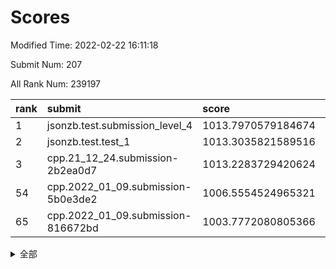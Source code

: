 # Scores

Modified Time: 2022-02-22 16:11:18

Submit Num: 207

All Rank Num: 239197

| rank |               submit               |       score        |       sigma        | pk_num |
| :--- | :--------------------------------- | :----------------- | :----------------- | :----- |
| 1    | jsonzb.test.submission_level_4     | 1013.7970579184674 | 0.8109059462523046 | 4624   |
| 2    | jsonzb.test.test_1                 | 1013.3035821589516 | 0.8251175143633623 | 4623   |
| 3    | cpp.21_12_24.submission-2b2ea0d7   | 1013.2283729420624 | 0.8007644703446738 | 4622   |
| 54   | cpp.2022_01_09.submission-5b0e3de2 | 1006.5554524965321 | 0.7356094914382544 | 4623   |
| 65   | cpp.2022_01_09.submission-816672bd | 1003.7772080805366 | 0.7132102010711655 | 4622   |


<details>
<summary>全部</summary>

| rank |                 submit                 |       score        |       sigma        | pk_num |
| :--- | :------------------------------------- | :----------------- | :----------------- | :----- |
| 1    | jsonzb.test.submission_level_4         | 1013.7970579184674 | 0.8109059462523046 | 4624   |
| 2    | jsonzb.test.test_1                     | 1013.3035821589516 | 0.8251175143633623 | 4623   |
| 3    | cpp.21_12_24.submission-2b2ea0d7       | 1013.2283729420624 | 0.8007644703446738 | 4622   |
| 4    | gobigger.level_3.submission_level_3_34 | 1011.7824308844854 | 0.7909128568623802 | 4622   |
| 5    | gobigger.level_3.submission_level_3_30 | 1011.2428034458578 | 0.7808264455719939 | 4621   |
| 6    | gobigger.level_3.submission_level_3_48 | 1011.1583724645222 | 0.7838538839907326 | 4623   |
| 7    | gobigger.level_3.submission_level_3_11 | 1010.9391778175128 | 0.7537685085409027 | 4617   |
| 8    | gobigger.level_3.submission_level_3_44 | 1010.8692723755585 | 0.7643777806849089 | 4619   |
| 9    | gobigger.level_3.submission_level_3_20 | 1010.8688603047287 | 0.7487109246200543 | 4619   |
| 10   | gobigger.level_3.submission_level_3_49 | 1010.7596368369046 | 0.7617069490166666 | 4619   |
| 11   | gobigger.level_3.submission_level_3_9  | 1010.6678052016308 | 0.7714261229968418 | 4623   |
| 12   | gobigger.level_3.submission_level_3_35 | 1010.5585010725621 | 0.7895862390200823 | 4625   |
| 13   | gobigger.level_3.submission_level_3_32 | 1010.5467440479104 | 0.7624169826696782 | 4617   |
| 14   | gobigger.level_3.submission_level_3_21 | 1010.5246277610668 | 0.7368765816172465 | 4617   |
| 15   | gobigger.level_3.submission_level_3_7  | 1010.4812964602532 | 0.7597891314915339 | 4627   |
| 16   | gobigger.level_3.submission_level_3_41 | 1010.4214520762265 | 0.7448865982652335 | 4623   |
| 17   | gobigger.level_3.submission_level_3_17 | 1010.3095828802684 | 0.7928206774751343 | 4624   |
| 18   | gobigger.level_3.submission_level_3_6  | 1010.2844498312553 | 0.7715755641509732 | 4622   |
| 19   | gobigger.level_3.submission_level_3_37 | 1010.2051495821175 | 0.7542851974258729 | 4622   |
| 20   | gobigger.level_3.submission_level_3_18 | 1010.1844725984995 | 0.743266627099724  | 4621   |
| 21   | gobigger.level_3.submission_level_3_24 | 1010.1736209701166 | 0.7632943674882734 | 4620   |
| 22   | gobigger.level_3.submission_level_3_4  | 1010.1624160048824 | 0.7700261100440973 | 4623   |
| 23   | gobigger.level_3.submission_level_3_31 | 1010.1008784721195 | 0.7769068528596514 | 4627   |
| 24   | gobigger.level_3.submission_level_3_38 | 1010.0146595122344 | 0.7620112636729642 | 4623   |
| 25   | gobigger.level_3.submission_level_3_40 | 1009.9991809000353 | 0.7549629251663259 | 4625   |
| 26   | gobigger.level_3.submission_level_3_43 | 1009.9314088498325 | 0.7635818153626676 | 4621   |
| 27   | gobigger.level_3.submission_level_3_8  | 1009.9284329938122 | 0.7830592000285983 | 4626   |
| 28   | gobigger.level_3.submission_level_3_27 | 1009.9122602765622 | 0.7659066266022179 | 4624   |
| 29   | gobigger.level_3.submission_level_3_5  | 1009.8665889140974 | 0.7476022948441315 | 4619   |
| 30   | gobigger.level_3.submission_level_3_1  | 1009.8413529429779 | 0.75667199763831   | 4615   |
| 31   | gobigger.level_3.submission_level_3_42 | 1009.8101399986648 | 0.7663541189484993 | 4625   |
| 32   | gobigger.level_3.submission_level_3_33 | 1009.7709818000191 | 0.7681902442809261 | 4628   |
| 33   | gobigger.level_3.submission_level_3_28 | 1009.7640329248279 | 0.7657717474561031 | 4627   |
| 34   | gobigger.level_3.submission_level_3_19 | 1009.7499402024833 | 0.7714884339831305 | 4625   |
| 35   | gobigger.level_3.submission_level_3_25 | 1009.7415658838094 | 0.740884861317875  | 4625   |
| 36   | gobigger.level_3.submission_level_3_15 | 1009.6872370633112 | 0.7430598714016946 | 4620   |
| 37   | gobigger.level_3.submission_level_3_2  | 1009.6612556667885 | 0.7475383795360906 | 4619   |
| 38   | gobigger.level_3.submission_level_3_46 | 1009.6565890656345 | 0.7694522421515625 | 4625   |
| 39   | gobigger.level_3.submission_level_3_23 | 1009.5716249427743 | 0.7550670899371087 | 4622   |
| 40   | gobigger.level_3.submission_level_3_10 | 1009.51211536382   | 0.7526722426507557 | 4618   |
| 41   | gobigger.level_3.submission_level_3_13 | 1009.4425199521063 | 0.7614916087279433 | 4625   |
| 42   | gobigger.level_3.submission_level_3_16 | 1009.3934509193357 | 0.7751234738769639 | 4624   |
| 43   | gobigger.level_3.submission_level_3_45 | 1009.3583579181462 | 0.7554396921709492 | 4618   |
| 44   | gobigger.level_3.submission_level_3_3  | 1009.3547815749598 | 0.7730568544022964 | 4617   |
| 45   | gobigger.level_3.submission_level_3_47 | 1009.3403677021871 | 0.7752812113961722 | 4627   |
| 46   | gobigger.level_3.submission_level_3_12 | 1009.2788193623538 | 0.7500591476604738 | 4625   |
| 47   | gobigger.level_3.submission_level_3_29 | 1009.1714616266639 | 0.7589728483712697 | 4623   |
| 48   | gobigger.level_3.submission_level_3_14 | 1009.1573089597373 | 0.748273944760078  | 4622   |
| 49   | gobigger.level_3.submission_level_3_26 | 1009.1164206663843 | 0.7445025811040091 | 4626   |
| 50   | gobigger.level_3.submission_level_3_36 | 1009.0783547144307 | 0.7590860842068121 | 4616   |
| 51   | gobigger.level_3.submission_level_3_39 | 1008.8101788748123 | 0.737400796014029  | 4621   |
| 52   | gobigger.level_3.submission_level_3_22 | 1008.5141392496442 | 0.7681222600686743 | 4627   |
| 53   | gobigger.level_3.submission_level_3_0  | 1008.2451113439522 | 0.7513855959190459 | 4624   |
| 54   | cpp.2022_01_09.submission-5b0e3de2     | 1006.5554524965321 | 0.7356094914382544 | 4623   |
| 55   | gobigger.level_1.submission_level_1_14 | 1004.6485444218209 | 0.7348082820248344 | 4624   |
| 56   | gobigger.level_1.submission_level_1_44 | 1004.5942686229179 | 0.7300857430691384 | 4621   |
| 57   | gobigger.level_1.submission_level_1_27 | 1004.2528156819085 | 0.7072248323074605 | 4623   |
| 58   | gobigger.level_1.submission_level_1_2  | 1004.2166764278898 | 0.7133583786482912 | 4618   |
| 59   | gobigger.level_1.submission_level_1_48 | 1004.1956048153627 | 0.7199066215232904 | 4626   |
| 60   | gobigger.level_1.submission_level_1_31 | 1004.1055373096794 | 0.7260777042981514 | 4624   |
| 61   | gobigger.level_1.submission_level_1_15 | 1004.0812084187374 | 0.7023384378273182 | 4624   |
| 62   | gobigger.level_1.submission_level_1_9  | 1004.0568908226913 | 0.7344181291476873 | 4616   |
| 63   | gobigger.level_1.submission_level_1_38 | 1003.8961334115392 | 0.7215989758634332 | 4622   |
| 64   | gobigger.level_1.submission_level_1_17 | 1003.8006843047    | 0.7154097103325355 | 4619   |
| 65   | cpp.2022_01_09.submission-816672bd     | 1003.7772080805366 | 0.7132102010711655 | 4622   |
| 66   | gobigger.level_1.submission_level_1_1  | 1003.7466255612118 | 0.7217726616008663 | 4625   |
| 67   | gobigger.level_1.submission_level_1_41 | 1003.6934280788048 | 0.7132175597895468 | 4627   |
| 68   | gobigger.level_1.submission_level_1_16 | 1003.5875878455741 | 0.7270387818502067 | 4621   |
| 69   | gobigger.level_1.submission_level_1_25 | 1003.5859408257461 | 0.7049258375838505 | 4626   |
| 70   | gobigger.level_1.submission_level_1_5  | 1003.5405401877904 | 0.7118563012222553 | 4624   |
| 71   | gobigger.level_1.submission_level_1_46 | 1003.5316711105913 | 0.7152498687074387 | 4616   |
| 72   | gobigger.level_1.submission_level_1_47 | 1003.5224801520764 | 0.7129222194103153 | 4626   |
| 73   | gobigger.level_1.submission_level_1_3  | 1003.4817015137273 | 0.7179681010096054 | 4621   |
| 74   | gobigger.level_1.submission_level_1_30 | 1003.3052048345695 | 0.7131271598512086 | 4623   |
| 75   | gobigger.level_1.submission_level_1_33 | 1003.3027971053299 | 0.7031198168842899 | 4623   |
| 76   | gobigger.level_1.submission_level_1_37 | 1003.2981408689283 | 0.7073064014156935 | 4619   |
| 77   | gobigger.level_1.submission_level_1_0  | 1003.2651399871754 | 0.7167960778960224 | 4624   |
| 78   | gobigger.level_1.submission_level_1_20 | 1003.2167870398619 | 0.7162995455899577 | 4627   |
| 79   | gobigger.level_1.submission_level_1_24 | 1003.177101137532  | 0.7141500264534155 | 4624   |
| 80   | gobigger.level_1.submission_level_1_32 | 1003.1753258798766 | 0.7122088851964611 | 4621   |
| 81   | gobigger.level_1.submission_level_1_39 | 1003.101000393652  | 0.7154692709489839 | 4622   |
| 82   | gobigger.level_1.submission_level_1_28 | 1003.0634023874634 | 0.7146008245961686 | 4624   |
| 83   | gobigger.level_1.submission_level_1_26 | 1003.0266728542504 | 0.7128793054595991 | 4625   |
| 84   | gobigger.level_1.submission_level_1_19 | 1003.0105420698206 | 0.7097946044319243 | 4624   |
| 85   | gobigger.level_1.submission_level_1_29 | 1002.9996318078742 | 0.7146657126734944 | 4621   |
| 86   | gobigger.level_1.submission_level_1_10 | 1002.9543743122794 | 0.7171341803049612 | 4621   |
| 87   | gobigger.level_1.submission_level_1_12 | 1002.9201785819251 | 0.7134568906563907 | 4628   |
| 88   | gobigger.level_1.submission_level_1_13 | 1002.9121193889897 | 0.7038130277715272 | 4622   |
| 89   | gobigger.level_1.submission_level_1_21 | 1002.8778870249473 | 0.7162853724440894 | 4621   |
| 90   | gobigger.level_1.submission_level_1_34 | 1002.8652366002755 | 0.7108007524036677 | 4623   |
| 91   | gobigger.level_1.submission_level_1_43 | 1002.7997470709099 | 0.7086590499754856 | 4620   |
| 92   | gobigger.level_1.submission_level_1_8  | 1002.7640978002354 | 0.7117848444704545 | 4620   |
| 93   | gobigger.level_1.submission_level_1_11 | 1002.6578002957324 | 0.7197684989012799 | 4622   |
| 94   | gobigger.level_1.submission_level_1_18 | 1002.6152746152455 | 0.716500290751148  | 4616   |
| 95   | gobigger.level_1.submission_level_1_42 | 1002.5194295262272 | 0.7112958315862233 | 4625   |
| 96   | gobigger.level_1.submission_level_1_49 | 1002.5090300049834 | 0.7091837426036648 | 4624   |
| 97   | gobigger.level_1.submission_level_1_40 | 1002.3691206204066 | 0.7124254268789643 | 4617   |
| 98   | gobigger.level_1.submission_level_1_4  | 1002.3541566808377 | 0.7194486111691413 | 4618   |
| 99   | gobigger.level_1.submission_level_1_45 | 1002.2235737040069 | 0.7109289050900126 | 4624   |
| 100  | gobigger.level_1.submission_level_1_36 | 1002.1387423824317 | 0.7088399202637254 | 4621   |
| 101  | gobigger.level_1.submission_level_1_35 | 1002.074526807364  | 0.7096027173707661 | 4621   |
| 102  | gobigger.level_1.submission_level_1_6  | 1002.0729212477955 | 0.704830095610369  | 4621   |
| 103  | gobigger.level_1.submission_level_1_23 | 1002.0680864399269 | 0.7145241188228002 | 4615   |
| 104  | gobigger.level_1.submission_level_1_7  | 1002.040594055581  | 0.7144485996528672 | 4619   |
| 105  | gobigger.level_1.submission_level_1_22 | 1001.4352013991938 | 0.7038650359247438 | 4622   |
| 106  | gobigger.random.submission_random_3    | 997.3522449473863  | 0.7053357921294854 | 4624   |
| 107  | gobigger.random.submission_random_14   | 997.3448705328125  | 0.7018036211521045 | 4622   |
| 108  | gobigger.random.submission_random_2    | 997.2510683257824  | 0.7188015025770546 | 4625   |
| 109  | gobigger.random.submission_random_9    | 997.0373221556689  | 0.7124591817176983 | 4625   |
| 110  | gobigger.random.submission_random_5    | 997.0308054389178  | 0.7079270907320012 | 4623   |
| 111  | gobigger.random.submission_random_41   | 996.8331493673703  | 0.7081795103300284 | 4623   |
| 112  | gobigger.random.submission_random_18   | 996.7906136998928  | 0.7069429805460519 | 4620   |
| 113  | gobigger.random.submission_random_27   | 996.7851771335473  | 0.7163671688020422 | 4625   |
| 114  | gobigger.random.submission_random_39   | 996.7365699662346  | 0.7149549909571088 | 4624   |
| 115  | gobigger.random.submission_random_47   | 996.7203145470054  | 0.7068559034195222 | 4623   |
| 116  | gobigger.random.submission_random_7    | 996.6981469329804  | 0.7087397764295564 | 4622   |
| 117  | gobigger.random.submission_random_11   | 996.6563927366404  | 0.7207036098117279 | 4618   |
| 118  | gobigger.random.submission_random_46   | 996.4737161224296  | 0.6966223085052579 | 4624   |
| 119  | gobigger.random.submission_random_48   | 996.4389274976522  | 0.7171149895923558 | 4623   |
| 120  | gobigger.random.submission_random_42   | 996.3846656346212  | 0.7125282810386244 | 4619   |
| 121  | gobigger.random.submission_random_12   | 996.3799909125092  | 0.7117808306425308 | 4618   |
| 122  | gobigger.random.submission_random_30   | 996.3296114141001  | 0.7206695500528043 | 4624   |
| 123  | gobigger.random.submission_random_38   | 996.2918144636595  | 0.7170178185696618 | 4621   |
| 124  | gobigger.random.submission_random_43   | 996.2804269605493  | 0.6945552629412974 | 4619   |
| 125  | gobigger.random.submission_random_22   | 996.2592281625124  | 0.705572601806079  | 4621   |
| 126  | gobigger.random.submission_random_8    | 996.1984995151668  | 0.7068670547250386 | 4624   |
| 127  | gobigger.random.submission_random_4    | 996.1545893726012  | 0.7000593473544505 | 4620   |
| 128  | gobigger.random.submission_random_29   | 996.1372443499985  | 0.7087367308354782 | 4617   |
| 129  | gobigger.random.submission_random_1    | 996.0710252359569  | 0.7132332715059121 | 4625   |
| 130  | gobigger.random.submission_random_16   | 996.0569716194201  | 0.7059494856588819 | 4629   |
| 131  | gobigger.random.submission_random_6    | 996.0474924221872  | 0.7031706389805368 | 4624   |
| 132  | gobigger.random.submission_random_35   | 996.0438634664517  | 0.7017619841145417 | 4623   |
| 133  | gobigger.random.submission_random_19   | 995.9828746192729  | 0.7052827242872893 | 4620   |
| 134  | gobigger.random.submission_random_10   | 995.96899634188    | 0.705287873552395  | 4624   |
| 135  | gobigger.random.submission_random_0    | 995.8952959524886  | 0.7210076871891993 | 4620   |
| 136  | gobigger.random.submission_random_31   | 995.8913735876338  | 0.7055273651284446 | 4624   |
| 137  | gobigger.random.submission_random_44   | 995.7405733369534  | 0.7194061362509971 | 4624   |
| 138  | gobigger.random.submission_random_36   | 995.6201366480144  | 0.7067299555204958 | 4620   |
| 139  | gobigger.random.submission_random_32   | 995.6022520409701  | 0.7084961865863928 | 4616   |
| 140  | gobigger.random.submission_random_24   | 995.5322649666205  | 0.7069271286972892 | 4627   |
| 141  | gobigger.random.submission_random_40   | 995.5115406685726  | 0.7127687801090324 | 4623   |
| 142  | gobigger.random.submission_random_33   | 995.5017595838103  | 0.7001215185387369 | 4622   |
| 143  | gobigger.random.submission_random_17   | 995.4915815947462  | 0.7102444352244357 | 4626   |
| 144  | gobigger.random.submission_random_28   | 995.3331504677741  | 0.7148604041530816 | 4622   |
| 145  | gobigger.random.submission_random_49   | 995.2054407736239  | 0.7119307788865459 | 4622   |
| 146  | gobigger.random.submission_random_34   | 995.1842545389559  | 0.7134481746006799 | 4620   |
| 147  | gobigger.random.submission_random_37   | 995.0631968401008  | 0.7159520816657898 | 4622   |
| 148  | gobigger.random.submission_random_21   | 995.0241883213453  | 0.7118336665191124 | 4623   |
| 149  | gobigger.random.submission_random_23   | 994.9994859935985  | 0.7211814574068511 | 4629   |
| 150  | gobigger.random.submission_random_15   | 994.8788306719496  | 0.7105368980576201 | 4623   |
| 151  | gobigger.random.submission_random_45   | 994.8261788391461  | 0.7056566493717557 | 4622   |
| 152  | gobigger.random.submission_random_13   | 994.7950422993996  | 0.7209168190349575 | 4623   |
| 153  | gobigger.random.submission_random_26   | 994.6504725146937  | 0.723572352436172  | 4621   |
| 154  | gobigger.random.submission_random_25   | 994.640829776462   | 0.7292503866626363 | 4620   |
| 155  | gobigger.random.submission_random_20   | 994.4447494585777  | 0.7172997048093411 | 4623   |
| 156  | gobigger.level_2.submission_level_2_6  | 994.2704583459926  | 0.7307139144857351 | 4624   |
| 157  | gobigger.level_2.submission_level_2_4  | 993.9504532301653  | 0.7337862547161541 | 4623   |
| 158  | gobigger.level_2.submission_level_2_2  | 993.8758632752698  | 0.7296769338869905 | 4622   |
| 159  | gobigger.level_2.submission_level_2_10 | 993.6382689482366  | 0.7238056584200766 | 4627   |
| 160  | gobigger.level_2.submission_level_2_0  | 993.5322196714189  | 0.7327126116220137 | 4620   |
| 161  | gobigger.level_2.submission_level_2_39 | 993.4721383644397  | 0.7242069988623098 | 4619   |
| 162  | gobigger.level_2.submission_level_2_48 | 993.4624210910747  | 0.747746168988497  | 4625   |
| 163  | gobigger.level_2.submission_level_2_36 | 993.2909603218096  | 0.7327725695973779 | 4625   |
| 164  | gobigger.level_2.submission_level_2_34 | 993.1944985459469  | 0.7297177277457739 | 4623   |
| 165  | gobigger.level_2.submission_level_2_23 | 993.1905661960483  | 0.7482768887638798 | 4623   |
| 166  | gobigger.level_2.submission_level_2_29 | 993.1197230612744  | 0.7412085178970053 | 4618   |
| 167  | gobigger.level_2.submission_level_2_13 | 992.8728917092319  | 0.7367512241020201 | 4623   |
| 168  | gobigger.level_2.submission_level_2_3  | 992.8322405955773  | 0.7440325565695121 | 4626   |
| 169  | gobigger.level_2.submission_level_2_1  | 992.731797440302   | 0.7260788617992889 | 4626   |
| 170  | gobigger.level_2.submission_level_2_43 | 992.5655463446204  | 0.735058416473051  | 4619   |
| 171  | gobigger.level_2.submission_level_2_31 | 992.5531016750482  | 0.7489832343803251 | 4620   |
| 172  | gobigger.level_2.submission_level_2_22 | 992.5162571694871  | 0.737171136360839  | 4620   |
| 173  | gobigger.level_2.submission_level_2_40 | 992.4835422986938  | 0.75319771612026   | 4622   |
| 174  | gobigger.level_2.submission_level_2_25 | 992.3670200519895  | 0.7350108196544197 | 4623   |
| 175  | gobigger.level_2.submission_level_2_24 | 992.328257906465   | 0.7571274425249643 | 4622   |
| 176  | gobigger.level_2.submission_level_2_7  | 992.2778003219835  | 0.7492823360862642 | 4619   |
| 177  | gobigger.level_2.submission_level_2_18 | 992.1606042223285  | 0.7402931805576247 | 4621   |
| 178  | gobigger.level_2.submission_level_2_32 | 992.1382304337002  | 0.747026620844733  | 4623   |
| 179  | gobigger.level_2.submission_level_2_30 | 992.1068726172548  | 0.7430815735062475 | 4626   |
| 180  | gobigger.level_2.submission_level_2_19 | 992.0606442882578  | 0.754166828818203  | 4624   |
| 181  | gobigger.level_2.submission_level_2_11 | 992.0403847123524  | 0.7409693530542223 | 4623   |
| 182  | gobigger.level_2.submission_level_2_41 | 991.8477497248638  | 0.7564613772851906 | 4622   |
| 183  | gobigger.level_2.submission_level_2_47 | 991.8205233065071  | 0.7332234675995896 | 4623   |
| 184  | gobigger.level_2.submission_level_2_26 | 991.8179338978548  | 0.7318374899602915 | 4619   |
| 185  | gobigger.level_2.submission_level_2_20 | 991.7528415963249  | 0.7639633173150888 | 4623   |
| 186  | gobigger.level_2.submission_level_2_14 | 991.7342842513434  | 0.7785489872439503 | 4620   |
| 187  | gobigger.level_2.submission_level_2_37 | 991.6909062344392  | 0.7351248300856179 | 4621   |
| 188  | gobigger.level_2.submission_level_2_28 | 991.6670025865668  | 0.75866709310027   | 4621   |
| 189  | gobigger.level_2.submission_level_2_21 | 991.6522808282516  | 0.7310358604405448 | 4624   |
| 190  | gobigger.level_2.submission_level_2_33 | 991.6243278648706  | 0.74010829765863   | 4620   |
| 191  | gobigger.level_2.submission_level_2_9  | 991.595860585878   | 0.7498581463870623 | 4626   |
| 192  | gobigger.level_2.submission_level_2_49 | 991.5622176817334  | 0.7573325760225339 | 4622   |
| 193  | gobigger.level_2.submission_level_2_35 | 991.5351149808661  | 0.7464592071131056 | 4620   |
| 194  | gobigger.level_2.submission_level_2_12 | 991.5322122480371  | 0.7542397330912062 | 4621   |
| 195  | gobigger.level_2.submission_level_2_17 | 991.5077832409249  | 0.7545846000753188 | 4618   |
| 196  | gobigger.level_2.submission_level_2_16 | 991.4683287529239  | 0.7444009321698534 | 4617   |
| 197  | gobigger.level_2.submission_level_2_46 | 991.3508798508556  | 0.7495729430497561 | 4626   |
| 198  | gobigger.level_2.submission_level_2_15 | 991.2016010850784  | 0.7571591567318885 | 4618   |
| 199  | gobigger.level_2.submission_level_2_8  | 991.1359656442214  | 0.7577408780091393 | 4619   |
| 200  | gobigger.level_2.submission_level_2_38 | 991.0862452209117  | 0.7647528590443212 | 4618   |
| 201  | gobigger.level_2.submission_level_2_45 | 991.0572953570648  | 0.7471846654595866 | 4621   |
| 202  | gobigger.level_2.submission_level_2_42 | 991.057072032092   | 0.7557492013454046 | 4617   |
| 203  | gobigger.level_2.submission_level_2_5  | 991.0291909296222  | 0.7511351222216371 | 4626   |
| 204  | gobigger.level_2.submission_level_2_44 | 990.6363721005473  | 0.7633845417290535 | 4624   |
| 205  | gobigger.level_2.submission_level_2_27 | 989.9842768581635  | 0.786774179551225  | 4626   |
| 206  | gobigger.none.submission_none_0        | 979.2686650419469  | 1.1815439966628207 | 4621   |
| 207  | gobigger.none.submission_none_1        | 976.674139763362   | 1.4192883235950573 | 4624   |

</details>